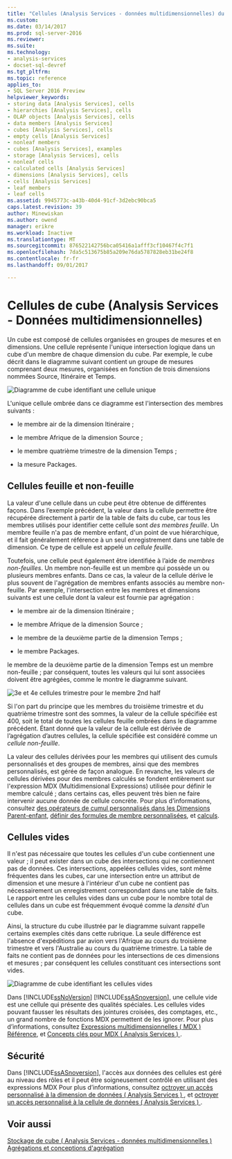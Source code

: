 ```yaml
---
title: "Cellules (Analysis Services - données multidimensionnelles) du cube | Documents Microsoft"
ms.custom: 
ms.date: 03/14/2017
ms.prod: sql-server-2016
ms.reviewer: 
ms.suite: 
ms.technology:
- analysis-services
- docset-sql-devref
ms.tgt_pltfrm: 
ms.topic: reference
applies_to:
- SQL Server 2016 Preview
helpviewer_keywords:
- storing data [Analysis Services], cells
- hierarchies [Analysis Services], cells
- OLAP objects [Analysis Services], cells
- data members [Analysis Services]
- cubes [Analysis Services], cells
- empty cells [Analysis Services]
- nonleaf members
- cubes [Analysis Services], examples
- storage [Analysis Services], cells
- nonleaf cells
- calculated cells [Analysis Services]
- dimensions [Analysis Services], cells
- cells [Analysis Services]
- leaf members
- leaf cells
ms.assetid: 9945773c-a43b-40d4-91cf-3d2ebc90bca5
caps.latest.revision: 39
author: Minewiskan
ms.author: owend
manager: erikre
ms.workload: Inactive
ms.translationtype: MT
ms.sourcegitcommit: 876522142756bca05416a1afff3cf10467f4c7f1
ms.openlocfilehash: 7da5c513675b85a209e76da5787828eb31be24f8
ms.contentlocale: fr-fr
ms.lasthandoff: 09/01/2017

---
```

# <a name="cube-cells-analysis-services---multidimensional-data"></a>Cellules de cube (Analysis Services - Données multidimensionnelles)
  Un cube est composé de cellules organisées en groupes de mesures et en dimensions. Une cellule représente l'unique intersection logique dans un cube d'un membre de chaque dimension du cube. Par exemple, le cube décrit dans le diagramme suivant contient un groupe de mesures comprenant deux mesures, organisées en fonction de trois dimensions nommées Source, Itinéraire et Temps.  
  
 ![Diagramme de cube identifiant une cellule unique](../../analysis-services/multidimensional-models-olap-logical-cube-objects/media/as-cubeintro5.gif "diagramme de Cube identifiant une cellule unique")  
  
 L'unique cellule ombrée dans ce diagramme est l'intersection des membres suivants :  
  
-   le membre air de la dimension Itinéraire ;  
  
-   le membre Afrique de la dimension Source ;  
  
-   le membre quatrième trimestre de la dimension Temps ;  
  
-   la mesure Packages.  
  
## <a name="leaf-and-nonleaf-cells"></a>Cellules feuille et non-feuille  
 La valeur d'une cellule dans un cube peut être obtenue de différentes façons. Dans l’exemple précédent, la valeur dans la cellule permettre être récupérée directement à partir de la table de faits du cube, car tous les membres utilisés pour identifier cette cellule sont *des membres feuille*. Un membre feuille n'a pas de membre enfant, d'un point de vue hiérarchique, et il fait généralement référence à un seul enregistrement dans une table de dimension. Ce type de cellule est appelé un *cellule feuille*.  
  
 Toutefois, une cellule peut également être identifiée à l’aide de *membres non-feuilles*. Un membre non-feuille est un membre qui possède un ou plusieurs membres enfants. Dans ce cas, la valeur de la cellule dérive le plus souvent de l'agrégation de membres enfants associés au membre non-feuille. Par exemple, l'intersection entre les membres et dimensions suivants est une cellule dont la valeur est fournie par agrégation :  
  
-   le membre air de la dimension Itinéraire ;  
  
-   le membre Afrique de la dimension Source ;  
  
-   le membre de la deuxième partie de la dimension Temps ;  
  
-   le membre Packages.  
  
 le membre de la deuxième partie de la dimension Temps est un membre non-feuille ; par conséquent, toutes les valeurs qui lui sont associées doivent être agrégées, comme le montre le diagramme suivant.  
  
 ![3e et 4e cellules trimestre pour le membre 2nd half](../../analysis-services/multidimensional-models-olap-logical-cube-objects/media/as-cubeintro6.gif "3e et 4e cellules trimestre pour le membre 2nd half")  
  
 Si l'on part du principe que les membres du troisième trimestre et du quatrième trimestre sont des sommes, la valeur de la cellule spécifiée est 400, soit le total de toutes les cellules feuille ombrées dans le diagramme précédent. Étant donné que la valeur de la cellule est dérivée de l’agrégation d’autres cellules, la cellule spécifiée est considéré comme un *cellule non-feuille*.  
  
 La valeur des cellules dérivées pour les membres qui utilisent des cumuls personnalisés et des groupes de membres, ainsi que des membres personnalisés, est gérée de façon analogue. En revanche, les valeurs de cellules dérivées pour des membres calculés se fondent entièrement sur l'expression MDX (Multidimensional Expressions) utilisée pour définir le membre calculé ; dans certains cas, elles peuvent très bien ne faire intervenir aucune donnée de cellule concrète. Pour plus d’informations, consultez [des opérateurs de cumul personnalisés dans les Dimensions Parent-enfant](../../analysis-services/multidimensional-models/parent-child-dimension-attributes-custom-rollup-operators.md), [définir des formules de membre personnalisées](../../analysis-services/multidimensional-models/attribute-properties-define-custom-member-formulas.md), et [calculs](../../analysis-services/multidimensional-models-olap-logical-cube-objects/calculations.md).  
  
## <a name="empty-cells"></a>Cellules vides  
 Il n'est pas nécessaire que toutes les cellules d'un cube contiennent une valeur ; il peut exister dans un cube des intersections qui ne contiennent pas de données. Ces intersections, appelées cellules vides, sont même fréquentes dans les cubes, car une intersection entre un attribut de dimension et une mesure à l'intérieur d'un cube ne contient pas nécessairement un enregistrement correspondant dans une table de faits. Le rapport entre les cellules vides dans un cube pour le nombre total de cellules dans un cube est fréquemment évoqué comme la *densité* d’un cube.  
  
 Ainsi, la structure du cube illustrée par le diagramme suivant rappelle certains exemples cités dans cette rubrique. La seule différence est l'absence d'expéditions par avion vers l'Afrique au cours du troisième trimestre et vers l'Australie au cours du quatrième trimestre. La table de faits ne contient pas de données pour les intersections de ces dimensions et mesures ; par conséquent les cellules constituant ces intersections sont vides.  
  
 ![Diagramme de cube identifiant les cellules vides](../../analysis-services/multidimensional-models-olap-logical-cube-objects/media/as-cubeintro7.gif "diagramme de Cube identifiant les cellules vides")  
  
 Dans [!INCLUDE[ssNoVersion](../../includes/ssnoversion-md.md)] [!INCLUDE[ssASnoversion](../../includes/ssasnoversion-md.md)], une cellule vide est une cellule qui présente des qualités spéciales. Les cellules vides pouvant fausser les résultats des jointures croisées, des comptages, etc., un grand nombre de fonctions MDX permettent de les ignorer. Pour plus d’informations, consultez [Expressions multidimensionnelles &#40; MDX &#41; Référence](../../mdx/multidimensional-expressions-mdx-reference.md), et [Concepts clés pour MDX &#40; Analysis Services &#41; ](../../analysis-services/multidimensional-models/mdx/key-concepts-in-mdx-analysis-services.md).  
  
## <a name="security"></a>Sécurité  
 Dans [!INCLUDE[ssASnoversion](../../includes/ssasnoversion-md.md)], l'accès aux données des cellules est géré au niveau des rôles et il peut être soigneusement contrôlé en utilisant des expressions MDX Pour plus d’informations, consultez [octroyer un accès personnalisé à la dimension de données &#40; Analysis Services &#41; ](../../analysis-services/multidimensional-models/grant-custom-access-to-dimension-data-analysis-services.md), et [octroyer un accès personnalisé à la cellule de données &#40; Analysis Services &#41; ](../../analysis-services/multidimensional-models/grant-custom-access-to-cell-data-analysis-services.md).  
  
## <a name="see-also"></a>Voir aussi  
 [Stockage de cube &#40; Analysis Services - données multidimensionnelles &#41;](../../analysis-services/multidimensional-models-olap-logical-cube-objects/cube-storage-analysis-services-multidimensional-data.md)   
 [Agrégations et conceptions d'agrégation](../../analysis-services/multidimensional-models-olap-logical-cube-objects/aggregations-and-aggregation-designs.md)  
  
  

